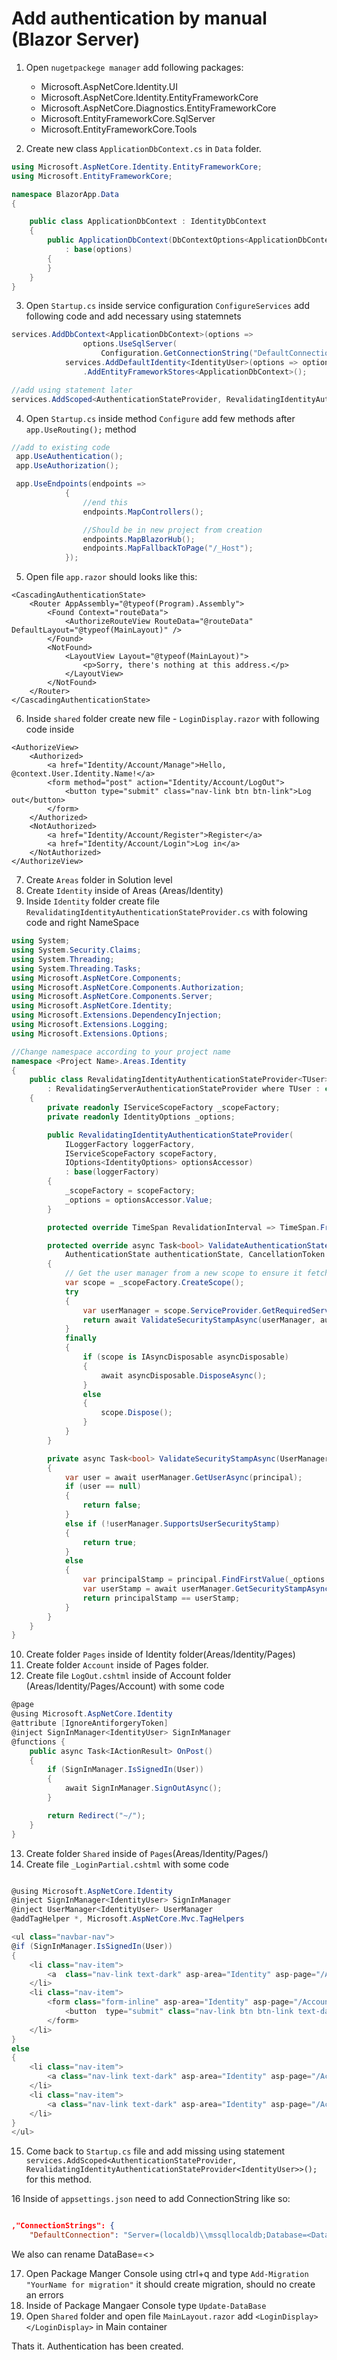 # Add authentication by manual (Blazor Server)

 1. Open `nugetpackege manager` add following packages:
	* Microsoft.AspNetCore.Identity.UI
	* Microsoft.AspNetCore.Identity.EntityFrameworkCore
	* Microsoft.AspNetCore.Diagnostics.EntityFrameworkCore
	* Microsoft.EntityFrameworkCore.SqlServer
	* Microsoft.EntityFrameworkCore.Tools

2. Create new class `ApplicationDbContext.cs` in `Data` folder.

```csharp
using Microsoft.AspNetCore.Identity.EntityFrameworkCore;
using Microsoft.EntityFrameworkCore;

namespace BlazorApp.Data
{

    public class ApplicationDbContext : IdentityDbContext
    {
        public ApplicationDbContext(DbContextOptions<ApplicationDbContext> options)
            : base(options)
        {
        }
    }
}
```

3. Open `Startup.cs` inside service configuration `ConfigureServices` add following code and add 
necessary using statemnets

```csharp
services.AddDbContext<ApplicationDbContext>(options =>
                options.UseSqlServer(
                    Configuration.GetConnectionString("DefaultConnection")));
            services.AddDefaultIdentity<IdentityUser>(options => options.SignIn.RequireConfirmedAccount = true)
                .AddEntityFrameworkStores<ApplicationDbContext>();

//add using statement later
services.AddScoped<AuthenticationStateProvider, RevalidatingIdentityAuthenticationStateProvider<IdentityUser>>();
```

4. Open `Startup.cs` inside method `Configure` add few methods after `app.UseRouting();` method

```csharp
//add to existing code
 app.UseAuthentication();
 app.UseAuthorization();

 app.UseEndpoints(endpoints =>
            {
                //end this 
                endpoints.MapControllers();

                //Should be in new project from creation
                endpoints.MapBlazorHub();
                endpoints.MapFallbackToPage("/_Host");
            });
```
5. Open file `app.razor` should looks like this:

```
<CascadingAuthenticationState>
    <Router AppAssembly="@typeof(Program).Assembly">
        <Found Context="routeData">
            <AuthorizeRouteView RouteData="@routeData" DefaultLayout="@typeof(MainLayout)" />
        </Found>
        <NotFound>
            <LayoutView Layout="@typeof(MainLayout)">
                <p>Sorry, there's nothing at this address.</p>
            </LayoutView>
        </NotFound>
    </Router>
</CascadingAuthenticationState>
```

6. Inside `shared` folder create new file - `LoginDisplay.razor` with following code inside

```
<AuthorizeView>
    <Authorized>
        <a href="Identity/Account/Manage">Hello, @context.User.Identity.Name!</a>
        <form method="post" action="Identity/Account/LogOut">
            <button type="submit" class="nav-link btn btn-link">Log out</button>
        </form>
    </Authorized>
    <NotAuthorized>
        <a href="Identity/Account/Register">Register</a>
        <a href="Identity/Account/Login">Log in</a>
    </NotAuthorized>
</AuthorizeView>
```

7. Create `Areas` folder in Solution level
8. Create `Identity` inside of Areas (Areas/Identity)
9. Inside `Identity` folder create file `RevalidatingIdentityAuthenticationStateProvider.cs` with folowing code and right NameSpace

```csharp
using System;
using System.Security.Claims;
using System.Threading;
using System.Threading.Tasks;
using Microsoft.AspNetCore.Components;
using Microsoft.AspNetCore.Components.Authorization;
using Microsoft.AspNetCore.Components.Server;
using Microsoft.AspNetCore.Identity;
using Microsoft.Extensions.DependencyInjection;
using Microsoft.Extensions.Logging;
using Microsoft.Extensions.Options;

//Change namespace according to your project name
namespace <Project Name>.Areas.Identity
{
    public class RevalidatingIdentityAuthenticationStateProvider<TUser>
        : RevalidatingServerAuthenticationStateProvider where TUser : class
    {
        private readonly IServiceScopeFactory _scopeFactory;
        private readonly IdentityOptions _options;

        public RevalidatingIdentityAuthenticationStateProvider(
            ILoggerFactory loggerFactory,
            IServiceScopeFactory scopeFactory,
            IOptions<IdentityOptions> optionsAccessor)
            : base(loggerFactory)
        {
            _scopeFactory = scopeFactory;
            _options = optionsAccessor.Value;
        }

        protected override TimeSpan RevalidationInterval => TimeSpan.FromMinutes(30);

        protected override async Task<bool> ValidateAuthenticationStateAsync(
            AuthenticationState authenticationState, CancellationToken cancellationToken)
        {
            // Get the user manager from a new scope to ensure it fetches fresh data
            var scope = _scopeFactory.CreateScope();
            try
            {
                var userManager = scope.ServiceProvider.GetRequiredService<UserManager<TUser>>();
                return await ValidateSecurityStampAsync(userManager, authenticationState.User);
            }
            finally
            {
                if (scope is IAsyncDisposable asyncDisposable)
                {
                    await asyncDisposable.DisposeAsync();
                }
                else
                {
                    scope.Dispose();
                }
            }
        }

        private async Task<bool> ValidateSecurityStampAsync(UserManager<TUser> userManager, ClaimsPrincipal principal)
        {
            var user = await userManager.GetUserAsync(principal);
            if (user == null)
            {
                return false;
            }
            else if (!userManager.SupportsUserSecurityStamp)
            {
                return true;
            }
            else
            {
                var principalStamp = principal.FindFirstValue(_options.ClaimsIdentity.SecurityStampClaimType);
                var userStamp = await userManager.GetSecurityStampAsync(user);
                return principalStamp == userStamp;
            }
        }
    }
}


```

10. Create folder `Pages` inside of Identity folder(Areas/Identity/Pages)
11. Create folder `Account` inside of Pages folder.
12. Create file `LogOut.cshtml` inside of Account folder (Areas/Identity/Pages/Account) with some code

```csharp
@page
@using Microsoft.AspNetCore.Identity
@attribute [IgnoreAntiforgeryToken]
@inject SignInManager<IdentityUser> SignInManager
@functions {
    public async Task<IActionResult> OnPost()
    {
        if (SignInManager.IsSignedIn(User))
        {
            await SignInManager.SignOutAsync();
        }

        return Redirect("~/");
    }
}

```
13. Create folder `Shared` inside of `Pages`(Areas/Identity/Pages/)
14. Create file `_LoginPartial.cshtml` with some code

```csharp

@using Microsoft.AspNetCore.Identity
@inject SignInManager<IdentityUser> SignInManager
@inject UserManager<IdentityUser> UserManager
@addTagHelper *, Microsoft.AspNetCore.Mvc.TagHelpers

<ul class="navbar-nav">
@if (SignInManager.IsSignedIn(User))
{
    <li class="nav-item">
        <a  class="nav-link text-dark" asp-area="Identity" asp-page="/Account/Manage/Index" title="Manage">Hello @User.Identity.Name!</a>
    </li>
    <li class="nav-item">
        <form class="form-inline" asp-area="Identity" asp-page="/Account/Logout" asp-route-returnUrl="/" method="post">
            <button  type="submit" class="nav-link btn btn-link text-dark">Logout</button>
        </form>
    </li>
}
else
{
    <li class="nav-item">
        <a class="nav-link text-dark" asp-area="Identity" asp-page="/Account/Register">Register</a>
    </li>
    <li class="nav-item">
        <a class="nav-link text-dark" asp-area="Identity" asp-page="/Account/Login">Login</a>
    </li>
}
</ul>
```
15. Come back to `Startup.cs` file and add missing using statement ` services.AddScoped<AuthenticationStateProvider, RevalidatingIdentityAuthenticationStateProvider<IdentityUser>>();` for this method.

16 Inside of `appsettings.json` need to add ConnectionString like so:

```json

,"ConnectionStrings": {
    "DefaultConnection": "Server=(localdb)\\mssqllocaldb;Database=<DataBase Name>;Trusted_Connection=True;MultipleActiveResultSets=true"

```
We also can rename DataBase=<>

17. Open Package Manger Console using ctrl+q and
type `Add-Migration "YourName for migration"`
it should create migration, should no create an errors
18. Inside of Package Mangaer Console type `Update-DataBase`
19. Open `Shared` folder and open file `MainLayout.razor` add `<LoginDisplay></LoginDisplay>` in Main container

Thats it. Authentication has been created.
